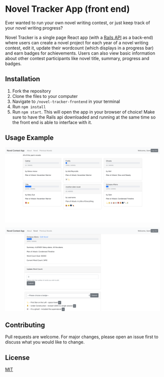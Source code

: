 # Novel Tracker App (front end)

Ever wanted to run your own novel writing contest, or just keep track of your novel writing progress?

Novel Tracker is a single page React app (with a [Rails API](https://github.com/sharkham/novel-tracker-api) as a back-end) where users can create a novel project for each year of a novel writing contest, edit it, update their wordcount (which displays in a progress bar) and earn badges for achievements. Users can also view basic information about other contest participants like novel title, summary, progress and badges.


## Installation

1. Fork the repository
2. Clone the files to your computer
3. Navigate to `/novel-tracker-frontend` in your terminal
4. Run `npm install`
5. Run `npm start`. This will open the app in your browser of choice! Make sure to have the Rails api downloaded and running at the same time so the front end is able to interface with it.


## Usage Example

![Screenshot of the app's novel index page](public/screencap1.png)

![Screenshot of the app's user novel page](public/screencap2.png)

## Contributing
Pull requests are welcome. For major changes, please open an issue first to discuss what you would like to change.

## License
[MIT](https://choosealicense.com/licenses/mit/)
